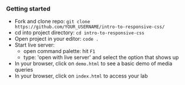 ### Getting started

- Fork and clone repo: `git clone https://github.com/YOUR_USERNAME/intro-to-responsive-css/`
- cd into project directory: `cd intro-to-responsive-css`
- Open project in your editor: `code .`
- Start live server:
  - open command palette: hit `F1`
  - type: 'open with live server' and select the option that shows up
- In your browser, click on `demo.html` to see a basic demo of media queries
- In your browser, click on `index.html` to access your lab
